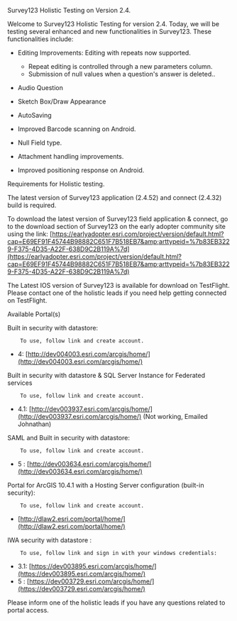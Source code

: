 Survey123 Holistic Testing on Version 2.4.

Welcome to Survey123 Holistic Testing for version 2.4. Today, we will be testing several enhanced and new functionalities in Survey123. These functionalities include:

- Editing Improvements: Editing with repeats now supported.
  - Repeat editing is controlled through a new parameters column.
  - Submission of null values when a question&#39;s answer is deleted..
- Audio Question

- Sketch Box/Draw Appearance
- AutoSaving

- Improved Barcode scanning on Android.
- Null Field type.
- Attachment handling improvements.
- Improved positioning response on Android.

Requirements for Holistic testing.

The latest version of Survey123 application (2.4.52) and connect (2.4.32) build is required.

To download the latest version of Survey123 field application &amp; connect,  go to the download section of Survey123 on the early adopter community site using the link: [https://earlyadopter.esri.com/project/version/default.html?cap=E69EF91F45744B98882C651F7B518EB7&amp;arttypeid=%7b83EB3229-F375-4D35-A22F-638D9C2B119A%7d](https://earlyadopter.esri.com/project/version/default.html?cap=E69EF91F45744B98882C651F7B518EB7&amp;arttypeid=%7b83EB3229-F375-4D35-A22F-638D9C2B119A%7d)

The Latest IOS version of Survey123 is available for download on TestFlight. Please contact one of the holistic leads if you need help getting connected on TestFlight.

Available Portal(s)

Built in security with datastore:

        To use, follow link and create account.

- 4:  [http://dev004003.esri.com/arcgis/home/](http://dev004003.esri.com/arcgis/home/)

Built in security with datastore &amp; SQL Server Instance for Federated services

        To use, follow link and create account.

- 4.1:  [http://dev003937.esri.com/arcgis/home/](http://dev003937.esri.com/arcgis/home/) (Not working, Emailed Johnathan)



SAML and Built in security with datastore:

        To use, follow link and create account.

- 5 :  [http://dev003634.esri.com/arcgis/home/](http://dev003634.esri.com/arcgis/home/)

Portal for ArcGIS 10.4.1 with a Hosting Server configuration (built-in security):

        To use, follow link and create account.

- [http://dlaw2.esri.com/portal/home/](http://dlaw2.esri.com/portal/home/)

IWA security with datastore :

        To use, follow link and sign in with your windows credentials:

- 3.1:  [https://dev003895.esri.com/arcgis/home/](https://dev003895.esri.com/arcgis/home/)
- 5 :  [https://dev003729.esri.com/arcgis/home/](https://dev003729.esri.com/arcgis/home/)

Please inform one of the holistic leads if you have any questions related to portal access.
